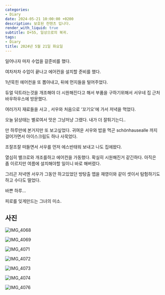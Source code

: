 ```yaml
---
categories:
- Diary
date: 2024-05-21 10:00:00 +0200
description: 보호된 컨텐츠 입니다.
render_with_liquid: true
subtitle: D+55, 일상으로의 복귀.
tags:
- Diary
title: 2024년 5월 21일 화요일
---
```


일어나자 마자 수업을 갈준비를 했다.

여차저차 수업이 끝나고 에어컨을 설치할 준비를 했다. 



1년묵힌 에어컨을 또 뽑아내고, 뒤에 먼지들을 털어주었다. 



듀얼 덕트라는것을 개조해야 더 시원해진다고 해서 부품을 구하기위해서 서우네 집 근처 바우하우스에 방문했다.



여러가지 재료들을 사고 , 서우와 처음으로 ‘꼬기오’에 가서 저녁을 먹었다.



오늘 닭상태는 별로여서 맛은 그냥저냥 그랬다. 내가 더 잘튀기는디..



만 하루만에 본거지만 또 보고싶었다. 귀여운 서우와 밥을 먹곤 schönhausealle 까지 걸어가면서 아이스크림도 하나 사묵었다.



조잘조잘 떠들면서 서우를 먼저 에스반태워 보내고 나도 집에왔다.



열심히 밸크로와 개조를하고 에어컨을 가동했다. 확실히 시원해진거 같긴하다. 아직은 좀 이르지만 여름에 설치해야할 일이니 바로 해버렸다.



그리곤 저녁엔 서우가 그동안 하고있었던 방탕출 맵을 재영이와 같이 셋이서 탐험하기도 하고 수다도 떨었다.



바쁜 하루… 

피로를 잊게만드는 그녀의 미소.



## 사진

![IMG_4068](/assets/images/IMG_4068.jpeg)

![IMG_4069](/assets/images/IMG_4069.jpeg)

![IMG_4071](/assets/images/IMG_4071.jpeg)

![IMG_4072](/assets/images/IMG_4072.jpeg)

![IMG_4073](/assets/images/IMG_4073.jpeg)

![IMG_4074](/assets/images/IMG_4074.jpeg)

![IMG_4076](/assets/images/IMG_4076.jpeg)
